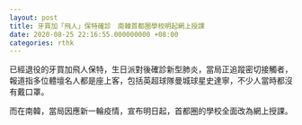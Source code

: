 ```yaml
---
layout: post
title: 牙買加「飛人」保特確診　南韓首都圈學校明起網上授課
date: 2020-08-25 22:16:55.000000000 +08:00
categories: rthk
---
```


已經退役的牙買加飛人保特，生日派對後確診新型肺炎，當局正追蹤密切接觸者，報道指多位體壇名人都是座上客，包括英超球隊曼城球星史達寧，不少人當時都沒有戴口罩。

而在南韓，當局因應新一輪疫情，宣布明日起，首都圈的學校全面改為網上授課。
